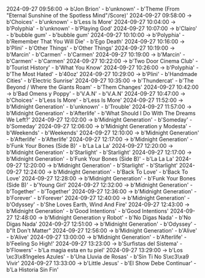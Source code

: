 2024-09-27 09:56:00 -> b'Jon Brion' - b'unknown' - b'Theme (From "Eternal Sunshine of the Spotless Mind"/Score)'
2024-09-27 09:58:00 -> b'Choices' - b'unknown' - b'Less Is More'
2024-09-27 10:04:00 -> b'Polyphia' - b'unknown' - b'Playing God'
2024-09-27 10:07:00 -> b'Clairo' - b'bubble gum' - b'bubble gum'
2024-09-27 10:10:00 -> b'Polyphia' - b'Remember That You Will Die' - b'Ego Death'
2024-09-27 10:16:00 -> b'Plini' - b'Other Things' - b'Other Things'
2024-09-27 10:19:00 -> b'Marcin' - b'Carmen' - b'Carmen'
2024-09-27 10:19:00 -> b'Marcin' - b'Carmen' - b'Carmen'
2024-09-27 10:22:00 -> b'Two Door Cinema Club' - b'Tourist History' - b'What You Know'
2024-09-27 10:26:00 -> b'Polyphia' - b'The Most Hated' - b'40oz'
2024-09-27 10:29:00 -> b'Plini' - b'Handmade Cities' - b'Electric Sunrise'
2024-09-27 10:35:00 -> b'Thundercat' - b'The Beyond / Where the Giants Roam' - b'Them Changes'
2024-09-27 10:42:00 -> b'Bad Omens y Poppy' - b'V.A.N' - b'V.A.N'
2024-09-27 10:47:00 -> b'Choices' - b'Less Is More' - b'Less Is More'
2024-09-27 11:52:00 -> b'Midnight Generation' - b'unknown' - b'Trouble'
2024-09-27 11:57:00 -> b'Midnight Generation' - b'Afterlife' - b'What Should I Do With The Dreams We Left?'
2024-09-27 12:02:00 -> b'Midnight Generation' - b'Someday' - b'Someday'
2024-09-27 12:06:00 -> b'Midnight Generation y Modesta' - b'Weekends' - b'Weekends'
2024-09-27 12:10:00 -> b'Midnight Generation' - b'Afterlife' - b'Afterlife'
2024-09-27 12:17:00 -> b'Midnight Generation' - b'Funk Your Bones (Side B)' - b'La La La'
2024-09-27 12:20:00 -> b'Midnight Generation' - b'Starlight' - b'Starlight'
2024-09-27 12:17:00 -> b'Midnight Generation' - b'Funk Your Bones (Side B)' - b'La La La'
2024-09-27 12:20:00 -> b'Midnight Generation' - b'Starlight' - b'Starlight'
2024-09-27 12:24:00 -> b'Midnight Generation' - b'Back To Love' - b'Back To Love'
2024-09-27 12:28:00 -> b'Midnight Generation' - b'Funk Your Bones (Side B)' - b'Young Girl'
2024-09-27 12:32:00 -> b'Midnight Generation' - b'Together' - b'Together'
2024-09-27 12:36:00 -> b'Midnight Generation' - b'Forever' - b'Forever'
2024-09-27 12:40:00 -> b'Midnight Generation' - b'Odyssey' - b'She Loves Earth, Wind And Fire'
2024-09-27 12:43:00 -> b'Midnight Generation' - b'Good Intentions' - b'Good Intentions'
2024-09-27 12:48:00 -> b'Midnight Generation y Robot' - b'No Digas Nada' - b'No Digas Nada'
2024-09-27 12:51:00 -> b'Midnight Generation' - b'Odyssey' - b"It Don't Matter"
2024-09-27 12:56:00 -> b'Midnight Generation' - b'Alive' - b'Alive'
2024-09-27 13:00:00 -> b'Midnight Generation' - b'Afterlife' - b'Feeling So High!'
2024-09-27 13:23:00 -> b'Surfistas del Sistema' - b'Flowers' - b'La magia esta en tu piel'
2024-09-27 13:29:00 -> b'Los \xc3\x81ngeles Azules' - b'Una Lluvia de Rosas' - b'Sin Ti No S\xc3\xa9 Vivir'
2024-09-27 13:33:00 -> b'Little Jesus' - b'El Show Debe Continuar' - b'La Historia Sin Fin'
